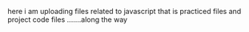 here i am uploading files related to javascript that is
practiced files and project code files .......along the way

